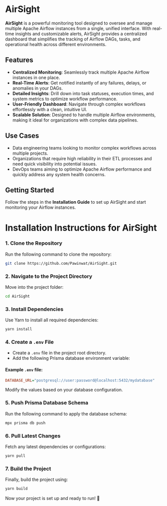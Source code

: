 # AirSight

**AirSight** is a powerful monitoring tool designed to oversee and manage multiple Apache Airflow instances from a single, unified interface. With real-time insights and customizable alerts, AirSight provides a centralized dashboard that simplifies the tracking of Airflow DAGs, tasks, and operational health across different environments.

## Features
- **Centralized Monitoring**: Seamlessly track multiple Apache Airflow instances in one place.
- **Real-Time Alerts**: Get notified instantly of any failures, delays, or anomalies in your DAGs.
- **Detailed Insights**: Drill down into task statuses, execution times, and system metrics to optimize workflow performance.
- **User-Friendly Dashboard**: Navigate through complex workflows effortlessly with a clean, intuitive UI.
- **Scalable Solution**: Designed to handle multiple Airflow environments, making it ideal for organizations with complex data pipelines.

## Use Cases
- Data engineering teams looking to monitor complex workflows across multiple projects.
- Organizations that require high reliability in their ETL processes and need quick visibility into potential issues.
- DevOps teams aiming to optimize Apache Airflow performance and quickly address any system health concerns.

## Getting Started
Follow the steps in the **Installation Guide** to set up AirSight and start monitoring your Airflow instances.


# Installation Instructions for AirSight  

### 1. Clone the Repository  
Run the following command to clone the repository:  
```sh
git clone https://github.com/Pawinwat/AirSight.git
```  

### 2. Navigate to the Project Directory  
Move into the project folder:  
```sh
cd AirSight
```  

### 3. Install Dependencies  
Use Yarn to install all required dependencies:  
```sh
yarn install
```  

### 4. Create a `.env` File  
- Create a `.env` file in the project root directory.  
- Add the following Prisma database environment variable:  

#### Example `.env` file:  
```ini
DATABASE_URL="postgresql://user:password@localhost:5432/mydatabase"
```
Modify the values based on your database configuration.  

### 5. Push Prisma Database Schema  
Run the following command to apply the database schema:  
```sh
mpx prisma db push
```  

### 6. Pull Latest Changes  
Fetch any latest dependencies or configurations:  
```sh
yarn pull
```  

### 7. Build the Project  
Finally, build the project using:  
```sh
yarn build
```  

Now your project is set up and ready to run! 🚀
